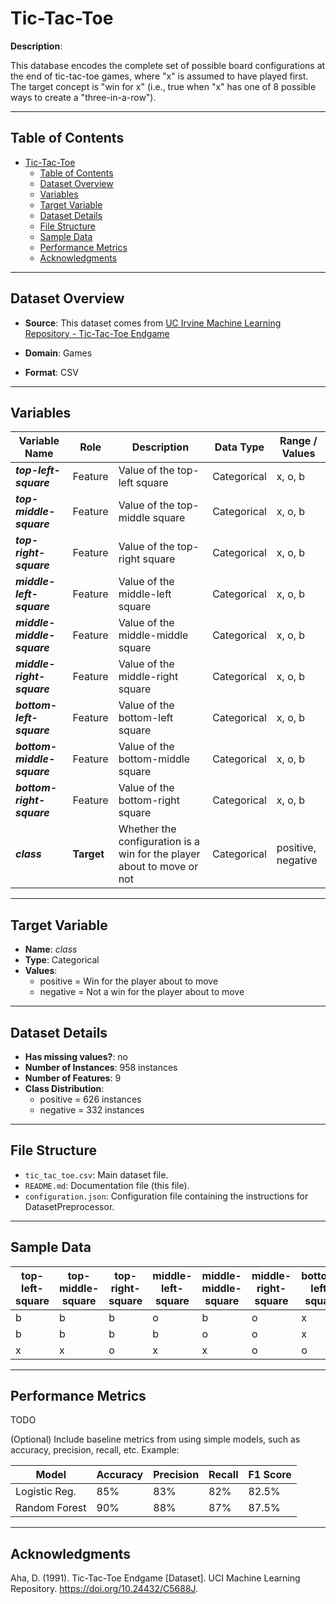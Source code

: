 # Tic-Tac-Toe

**Description**:  

This database encodes the complete set of possible board configurations at the end of tic-tac-toe games, where "x" is assumed to have played first.  The target concept is "win for x" (i.e., true when "x" has one of 8 possible ways to create a "three-in-a-row").  

---

## Table of Contents
- [Tic-Tac-Toe](#tic-tac-toe)
  - [Table of Contents](#table-of-contents)
  - [Dataset Overview](#dataset-overview)
  - [Variables](#variables)
  - [Target Variable](#target-variable)
  - [Dataset Details](#dataset-details)
  - [File Structure](#file-structure)
  - [Sample Data](#sample-data)
  - [Performance Metrics](#performance-metrics)
  - [Acknowledgments](#acknowledgments)

---

## Dataset Overview

- **Source**: This dataset comes from [UC Irvine Machine Learning Repository - Tic-Tac-Toe Endgame](https://archive.ics.uci.edu/dataset/101/tic+tac+toe+endgame)
  
- **Domain**: Games

- **Format**: CSV  

---

## Variables

| Variable Name | Role | Description | Data Type | Range / Values |
|---|---|---|---|---|
| ***top-left-square*** | Feature | Value of the top-left square | Categorical | x, o, b |
| ***top-middle-square*** | Feature | Value of the top-middle square | Categorical | x, o, b |
| ***top-right-square*** | Feature | Value of the top-right square | Categorical | x, o, b |
| ***middle-left-square*** | Feature | Value of the middle-left square | Categorical | x, o, b |
| ***middle-middle-square*** | Feature | Value of the middle-middle square | Categorical | x, o, b |
| ***middle-right-square*** | Feature | Value of the middle-right square | Categorical | x, o, b |
| ***bottom-left-square*** | Feature | Value of the bottom-left square | Categorical | x, o, b |
| ***bottom-middle-square*** | Feature | Value of the bottom-middle square | Categorical | x, o, b |
| ***bottom-right-square*** | Feature | Value of the bottom-right square | Categorical | x, o, b |
| ***class*** | **Target** | Whether the configuration is a win for the player about to move or not | Categorical | positive, negative |

---

## Target Variable

- **Name**: *class*  
- **Type**: Categorical
- **Values**:
  - positive = Win for the player about to move
  - negative = Not a win for the player about to move

---

## Dataset Details

- **Has missing values?**: no
- **Number of Instances**: 958 instances 
- **Number of Features**: 9
- **Class Distribution**:
  - positive = 626 instances
  - negative = 332 instances
 
---

## File Structure

- `tic_tac_toe.csv`: Main dataset file.  
- `README.md`: Documentation file (this file).  
- `configuration.json`: Configuration file containing the instructions for DatasetPreprocessor.  

---

## Sample Data

| top-left-square | top-middle-square | top-right-square | middle-left-square | middle-middle-square | middle-right-square | bottom-left-square | bottom-middle-square | bottom-right-square | class |
|---|---|---|---|---|---|---|---|---|---|
| b | b | b | o | b | o | x | x | x | positive |
| b | b | b | b | o | o | x | x | x | positive |
| x | x | o | x | x | o | o | b | o | negative |

---

## Performance Metrics

TODO

(Optional) Include baseline metrics from using simple models, such as accuracy, precision, recall, etc. Example:

| Model         | Accuracy | Precision | Recall | F1 Score |
|---------------|----------|-----------|--------|----------|
| Logistic Reg. | 85%      | 83%       | 82%    | 82.5%    |
| Random Forest | 90%      | 88%       | 87%    | 87.5%    |

---

## Acknowledgments

Aha, D. (1991). Tic-Tac-Toe Endgame [Dataset]. UCI Machine Learning Repository. https://doi.org/10.24432/C5688J.